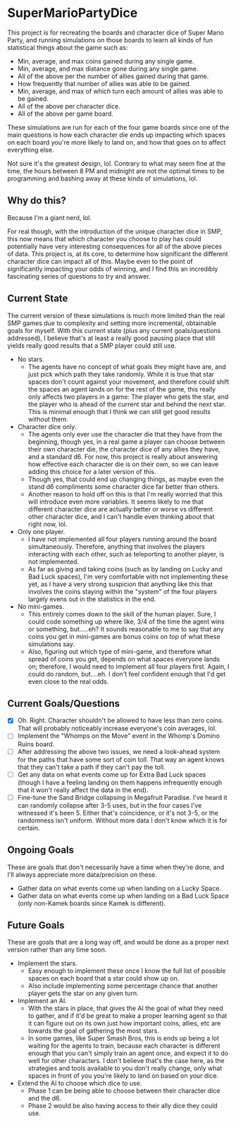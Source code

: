 # SuperMarioPartyDice

This project is for recreating the boards and character dice of Super Mario Party, and running simulations on those boards to learn all kinds of fun statistical things about the game such as:
* Min, average, and max coins gained during any single game.
* Min, average, and max distance gone during any single game.
* All of the above per the number of allies gained during that game.
* How frequently that number of allies was able to be gained.
* Min, average, and max of which turn each amount of allies was able to be gained.
* All of the above per character dice.
* All of the above per game board.

These simulations are run for each of the four game boards since one of the main questions is how each character die ends up impacting which spaces on each board you're more likely to land on, and how that goes on to affect everything else.

Not sure it's the greatest design, lol. Contrary to what may seem fine at the time, the hours between 8 PM and midnight are not the optimal times to be programming and bashing away at these kinds of simulations, lol.

## Why do this?

Because I'm a giant nerd, lol.

For real though, with the introduction of the unique character dice in SMP, this now means that which character you choose to play has could potentially have very interesting consequences for all of the above pieces of data. This project is, at its core, to determine how significant the different character dice can impact all of this. Maybe even to the point of significantly impacting your odds of winning, and I find this an incredibly fascinating series of questions to try and answer.

## Current State

The current version of these simulations is much more limited than the real SMP games due to complexity and setting more incremental, obtainable goals for myself. With this current state (plus any current goals/questions addressed), I believe that's at least a really good pausing place that still yields really good results that a SMP player could still use.

 * No stars. 
    * The agents have no concept of what goals they might have are, and just pick which path they take randomly. While it is true that star spaces don't count against your movement, and therefore could shift the spaces an agent lands on for the rest of the game, this really only affects two players in a game: The player who gets the star, and the player who is ahead of the current star and behind the next star. This is minimal enough that I think we can still get good results without them.
 * Character dice only. 
   * The agents only ever use the character die that they have from the beginning, though yes, in a real game a player can choose between their own character die, the character dice of any allies they have, and a standard d6. For now, this project is really about answering how effective each character die is on their own, so we can leave adding this choice for a later version of this. 
   * Though yes, that could end up changing things, as maybe even the stand d6 compliments some character dice far better than others.
   * Another reason to hold off on this is that I'm really worried that this will introduce even more variables. It seems likely to me that different character dice are actually better or worse vs different other character dice, and I can't handle even thinking about that right now, lol.
 * Only one player. 
   * I have not implemented all four players running around the board simultaneously. Therefore, anything that involves the players interacting with each other, such as teleporting to another player, is not implemented.
   * As far as giving and taking coins (such as by landing on Lucky and Bad Luck spaces), I'm very comfortable with not implementing these yet, as I have a very strong suspicion that anything like this that involves the coins staying within the "system" of the four players largely evens out in the statistics in the end.
 * No mini-games.
   * This entirely comes down to the skill of the human player. Sure, I could code something up where like, 3/4 of the time the agent wins or something, but.....eh? It sounds reasonable to me to say that any coins you get in mini-games are bonus coins on top of what these simulations say.
   * Also, figuring out which type of mini-game, and therefore what spread of coins you get, depends on what spaces everyone lands on; therefore, I would need to implement all four players first. Again, I could do random, but....eh. I don't feel confident enough that I'd get even close to the real odds.
 
## Current Goals/Questions

- [x] Oh. Right. Character shouldn't be allowed to have less than zero coins. That will probably noticeably increase everyone's coin averages, lol. 
- [ ] Implement the "Whomps on the Move" event in the Whomp's Domino Ruins board.
- [ ] After addressing the above two issues, we need a look-ahead system for the paths that have some sort of coin toll. That way an agent knows that they can't take a path if they can't pay the toll.
- [ ] Get any data on what events come up for Extra Bad Luck spaces (though I have a feeling landing on them happens infrequently enough that it won't really affect the data in the end).
- [ ] Fine-tune the Sand Bridge collapsing in Megafruit Paradise. I've heard it can randomly collapse after 3-5 uses, but in the four cases I've witnessed it's been 5. Either that's coincidence, or it's not 3-5, or the randomness isn't uniform. Without more data I don't know which it is for certain.

## Ongoing Goals

These are goals that don't necessarily have a time when they're done, and I'll always appreciate more data/precision on these.

 * Gather data on what events come up when landing on a Lucky Space.
 * Gather data on what events come up when landing on a Bad Luck Space (only non-Kamek boards since Kamek is different).
 
 ## Future Goals
 
 These are goals that are a long way off, and would be done as a proper next version rather than any time soon.
 
 * Implement the stars.
   * Easy enough to implement these once I know the full list of possible spaces on each board that a star could show up on.
   * Also include implementing some percentage chance that another player gets the star on any given turn.
 * Implement an AI.
   * With the stars in place, that gives the AI the goal of what they need to gather, and if it'd be great to make a proper learning agent so that it can figure out on its own just how important coins, allies, etc are towards the goal of gathering the most stars.
   * In some games, like Super Smash Bros, this is ends up being a lot waiting for the agents to train, because each character is different enough that you can't simply train an agent once, and expect it to do well for other characters. I don't believe that's the case here, as the strategies and tools available to you don't really change, only what spaces in front of you you're likely to land on based on your dice.
 * Extend the AI to choose which dice to use.
   * Phase 1 can be being able to choose between their character dice and the d6.
   * Phase 2 would be also having access to their ally dice they could use.
